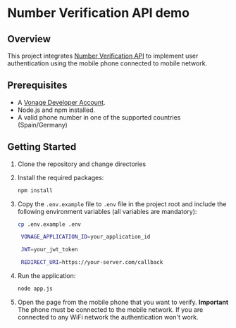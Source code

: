 # Number Verification API demo

## Overview

This project integrates [Number Verification
API](https://developer.vonage.com/en/number-verification/overview) to implement
user authentication using the mobile phone connected to mobile network.

## Prerequisites

- A [Vonage Developer Account](https://developer.vonage.com).
- Node.js and npm installed.
- A valid phone number in one of the supported countries (Spain/Germany)

## Getting Started

1. Clone the repository and change directories

2. Install the required packages:
   ```bash
   npm install
   ```

3. Copy the `.env.example` file to `.env` file in the project root and include the following environment variables (all variables are mandatory):
   ```bash
   cp .env.example .env
   ```
   ```bash
    VONAGE_APPLICATION_ID=your_application_id

    JWT=your_jwt_token

    REDIRECT_URI=https://your-server.com/callback
   ```

4. Run the application:
   ```bash
   node app.js
   ```

5. Open the page from the mobile phone that you want to verify. **Important** The phone must be connected to the mobile network. If you are connected to any WiFi network the authentication won't work.

